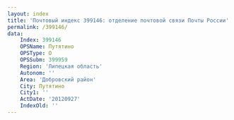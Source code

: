 ```yaml
---
layout: index
title: 'Почтовый индекс 399146: отделение почтовой связи Почты России'
permalink: /399146/
data:
    Index: 399146
    OPSName: Путятино
    OPSType: О
    OPSSubm: 399959
    Region: 'Липецкая область'
    Autonom: ''
    Area: 'Добровский район'
    City: Путятино
    City1: ''
    ActDate: '20120927'
    IndexOld: ''
---
```

